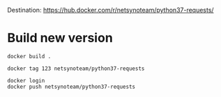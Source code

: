 Destination: https://hub.docker.com/r/netsynoteam/python37-requests/


# Build new version

```
docker build .

docker tag 123 netsynoteam/python37-requests

docker login
docker push netsynoteam/python37-requests
```
